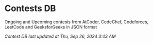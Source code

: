 # Contests DB

Ongoing and Upcoming contests from AtCoder, CodeChef, Codeforces, LeetCode and GeeksforGeeks in JSON format

*Contest DB last updated at Thu, Sep 26, 2024 3:43 AM*  
